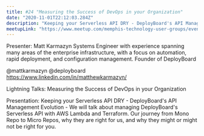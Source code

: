 ```yaml
---
title: #24 "Measuring the Success of DevOps in your Organization"
date: "2020-11-01T22:12:03.284Z"
description: "Keeping your Serverless API DRY - DeployBoard's API Management Evolution - We will talk about managing DeployBoard's Serverless API with AWS Lambda and Terraform. Our journey from Mono Repo to Micro Repos, why they are right for us, and why they might or might not be right for you."
meetupLink: "https://www.meetup.com/memphis-technology-user-groups/events/wvmklrybcmbcb/"
---
```


Presenter: Matt Karmazyn
Systems Engineer with experience spanning many areas of the enterprise infrastructure, with a focus on automation, rapid deployment, and configuration management. Founder of DeployBoard

@mattkarmazyn
@deployboard
https://www.linkedin.com/in/matthewkarmazyn/

Lightning Talks: Measuring the Success of DevOps in your Organization

Presentation:
Keeping your Serverless API DRY - DeployBoard's API Management Evolution - We will talk about managing DeployBoard's Serverless API with AWS Lambda and Terraform. Our journey from Mono Repo to Micro Repos, why they are right for us, and why they might or might not be right for you.